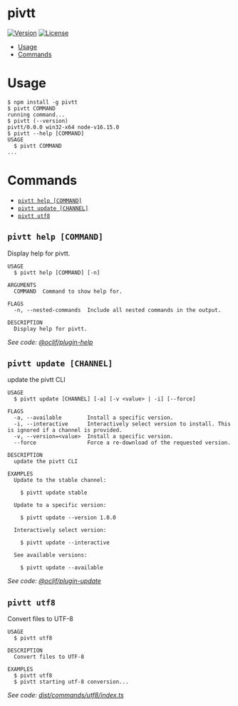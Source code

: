 pivtt
=================



[![Version](https://img.shields.io/npm/v/pivtt.svg)](https://npmjs.org/package/pivtt)
[![License](https://img.shields.io/npm/l/pivtt.svg)](https://github.com/markim/pivtt/package.json)

<!-- toc -->
* [Usage](#usage)
* [Commands](#commands)
<!-- tocstop -->
# Usage
<!-- usage -->
```sh-session
$ npm install -g pivtt
$ pivtt COMMAND
running command...
$ pivtt (--version)
pivtt/0.0.0 win32-x64 node-v16.15.0
$ pivtt --help [COMMAND]
USAGE
  $ pivtt COMMAND
...
```
<!-- usagestop -->
# Commands
<!-- commands -->
* [`pivtt help [COMMAND]`](#pivtt-help-command)
* [`pivtt update [CHANNEL]`](#pivtt-update-channel)
* [`pivtt utf8`](#pivtt-utf8)

## `pivtt help [COMMAND]`

Display help for pivtt.

```
USAGE
  $ pivtt help [COMMAND] [-n]

ARGUMENTS
  COMMAND  Command to show help for.

FLAGS
  -n, --nested-commands  Include all nested commands in the output.

DESCRIPTION
  Display help for pivtt.
```

_See code: [@oclif/plugin-help](https://github.com/oclif/plugin-help/blob/v5.1.12/src/commands/help.ts)_

## `pivtt update [CHANNEL]`

update the pivtt CLI

```
USAGE
  $ pivtt update [CHANNEL] [-a] [-v <value> | -i] [--force]

FLAGS
  -a, --available        Install a specific version.
  -i, --interactive      Interactively select version to install. This is ignored if a channel is provided.
  -v, --version=<value>  Install a specific version.
  --force                Force a re-download of the requested version.

DESCRIPTION
  update the pivtt CLI

EXAMPLES
  Update to the stable channel:

    $ pivtt update stable

  Update to a specific version:

    $ pivtt update --version 1.0.0

  Interactively select version:

    $ pivtt update --interactive

  See available versions:

    $ pivtt update --available
```

_See code: [@oclif/plugin-update](https://github.com/oclif/plugin-update/blob/v3.0.0/src/commands/update.ts)_

## `pivtt utf8`

Convert files to UTF-8

```
USAGE
  $ pivtt utf8

DESCRIPTION
  Convert files to UTF-8

EXAMPLES
  $ pivtt utf8
  $ pivtt starting utf-8 conversion...
```

_See code: [dist/commands/utf8/index.ts](https://github.com/markim/pivtt/blob/v0.0.0/dist/commands/utf8/index.ts)_
<!-- commandsstop -->
